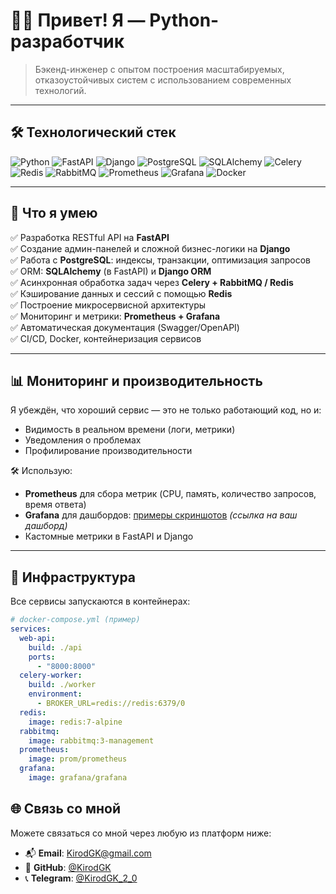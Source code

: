 # 👨‍💻 Привет! Я — Python-разработчик

> Бэкенд-инженер с опытом построения масштабируемых, отказоустойчивых систем с использованием современных технологий.

---

## 🛠️ Технологический стек

![Python](https://img.shields.io/badge/Python-3.12-blue?logo=python&logoColor=white)
![FastAPI](https://img.shields.io/badge/FastAPI-0.110-black?logo=fastapi&logoColor=white)
![Django](https://img.shields.io/badge/Django-4.2-green?logo=django&logoColor=white)
![PostgreSQL](https://img.shields.io/badge/PostgreSQL-15-blue?logo=postgresql&logoColor=white)
![SQLAlchemy](https://img.shields.io/badge/SQLAlchemy-2.0-yellow?logo=sqlalchemy&logoColor=black)
![Celery](https://img.shields.io/badge/Celery-tasks-green?logo=celery&logoColor=white)
![Redis](https://img.shields.io/badge/Redis-persistence-red?logo=redis&logoColor=white)
![RabbitMQ](https://img.shields.io/badge/RabbitMQ-message--broker-orange?logo=rabbitmq&logoColor=white)
![Prometheus](https://img.shields.io/badge/Prometheus-monitoring-red?logo=prometheus&logoColor=white)
![Grafana](https://img.shields.io/badge/Grafana-visualization-orange?logo=grafana&logoColor=white)
![Docker](https://img.shields.io/badge/Docker-containerization-blue?logo=docker&logoColor=white)


---

## 💼 Что я умею

✅ Разработка RESTful API на **FastAPI**  
✅ Создание админ-панелей и сложной бизнес-логики на **Django**  
✅ Работа с **PostgreSQL**: индексы, транзакции, оптимизация запросов  
✅ ORM: **SQLAlchemy** (в FastAPI) и **Django ORM**  
✅ Асинхронная обработка задач через **Celery + RabbitMQ / Redis**  
✅ Кэширование данных и сессий с помощью **Redis**  
✅ Построение микросервисной архитектуры  
✅ Мониторинг и метрики: **Prometheus + Grafana**  
✅ Автоматическая документация (Swagger/OpenAPI)  
✅ CI/CD, Docker, контейнеризация сервисов  

---

## 📊 Мониторинг и производительность

Я убеждён, что хороший сервис — это не только работающий код, но и:
- Видимость в реальном времени (логи, метрики)
- Уведомления о проблемах
- Профилирование производительности

🛠 Использую:
- **Prometheus** для сбора метрик (CPU, память, количество запросов, время ответа)
- **Grafana** для дашбордов: [примеры скриншотов](#) *(ссылка на ваш дашборд)*
- Кастомные метрики в FastAPI и Django

---

## 🐳 Инфраструктура

Все сервисы запускаются в контейнерах:

```yaml
# docker-compose.yml (пример)
services:
  web-api:
    build: ./api
    ports:
      - "8000:8000"
  celery-worker:
    build: ./worker
    environment:
      - BROKER_URL=redis://redis:6379/0
  redis:
    image: redis:7-alpine
  rabbitmq:
    image: rabbitmq:3-management
  prometheus:
    image: prom/prometheus
  grafana:
    image: grafana/grafana
```

## 🌐 Связь со мной

Можете связаться со мной через любую из платформ ниже:

- 📬 **Email**: [KirodGK@gmail.com](mailto:KirodGK@gmail.com)
- 🐙 **GitHub**: [@KirodGK](https://github.com/KirodGK)
- 📞 **Telegram**: [@KirodGK_2_0](https://t.me/KirodGK_2_0)

